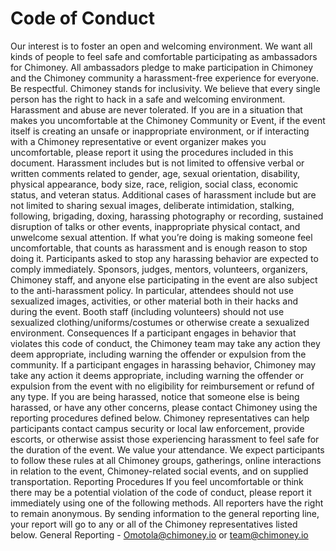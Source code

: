 # Code of Conduct 
Our interest is to foster an open and welcoming environment.
We want all kinds of people to feel safe and comfortable participating as ambassadors for Chimoney. 
All ambassadors pledge to make participation in Chimoney and the Chimoney community a harassment-free experience for everyone. 
Be respectful. Chimoney stands for inclusivity. 
We believe that every single person has the right to hack in a safe and welcoming environment. 
Harassment and abuse are never tolerated. 
If you are in a situation that makes you uncomfortable at the Chimoney Community or Event, if the event itself is creating an unsafe or inappropriate environment, or if interacting with a Chimoney representative or event organizer makes you uncomfortable, please report it using the procedures included in this document. 
Harassment includes but is not limited to offensive verbal or written comments related to gender, age, sexual orientation, disability, physical appearance, body size, race, religion, social class, economic status, and veteran status. 
Additional cases of harassment include but are not limited to sharing sexual images, deliberate intimidation, stalking, following, brigading, doxing, harassing photography or recording, sustained disruption of talks or other events, inappropriate physical contact, and unwelcome sexual attention. 
If what you’re doing is making someone feel uncomfortable, that counts as harassment and is enough reason to stop doing it.  Participants asked to stop any harassing behavior are expected to comply immediately. 
Sponsors, judges, mentors, volunteers, organizers, Chimoney staff, and anyone else participating in the event are also subject to the anti-harassment policy. In particular, attendees should not use sexualized images, activities, or other material both in their hacks and during the event. Booth staff (including volunteers) should not use sexualized clothing/uniforms/costumes or otherwise create a sexualized environment. 
Consequences
If a participant engages in behavior that violates this code of conduct, the Chimoney team may take any action they deem appropriate, including warning the offender or expulsion from the community.
If a participant engages in harassing behavior, Chimoney may take any action it deems appropriate, including warning the offender or expulsion from the event with no eligibility for reimbursement or refund of any type. 
If you are being harassed, notice that someone else is being harassed, or have any other concerns, please contact Chimoney using the reporting procedures defined below.
Chimoney representatives can help participants contact campus security or local law enforcement, provide escorts, or otherwise assist those experiencing harassment to feel safe for the duration of the event. We value your attendance. 
We expect participants to follow these rules at all Chimoney groups, gatherings, online interactions in relation to the event, Chimoney-related social events, and on supplied transportation. 
Reporting Procedures 
If you feel uncomfortable or think there may be a potential violation of the code of conduct, please report it immediately using one of the following methods. All reporters have the right to remain anonymous. 
By sending information to the general reporting line, your report will go to any or all of the Chimoney representatives listed below. 
 General Reporting - Omotola@chimoney.io or team@chimoney.io
